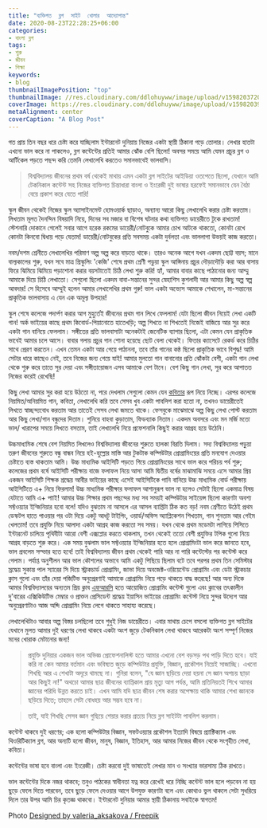 ```yaml
---
title: "ব্যক্তিগত  ব্লগ  সাইট  খোলার  আদ্যোপান্ত"
date: 2020-08-23T22:28:25+06:00
categories:
- বাংলা ব্লগ
tags:
- শুরু
- জীবন
- শিক্ষা
keywords:
- blog
thumbnailImagePosition: "top"
thumbnailImage: //res.cloudinary.com/ddlohuyww/image/upload/v1598203720/images/888_dov7sm.png
coverImage: https://res.cloudinary.com/ddlohuyww/image/upload/v1598203927/images/blur888_nqhspw.png
metaAlignment: center
coverCaption: "A Blog Post"
---
```


<!--more-->

গত প্রায় তিন বছর ধরে চেষ্টা করে যাচ্ছিলাম ইন্টারনেট দুনিয়ায় নিজের একটা স্থায়ী ঠিকানা গড়ে তোলার। লেখার হাতটা এখনো ভাল করে না পাকলেও, ব্লগ কন্টেন্টের প্রতিই আমার ঝোঁক বেশি ছিলো! অবসর সময়ে আমি যেমন প্রচুর ব্লগ ও আর্টিকেল পড়তে পছন্দ করি তেমনি লেখালেখি করতেও সমানভাবেই ভালবাসি। 

> বিশ্ববিদ্যালয় জীবনের প্রথম বর্ষ থেকেই মাথায় এমন একটা ব্লগ সাইটের আইডিয়া ওতপেতে ছিলো, যেখানে আমি টেকনিকাল কন্টেন্ট সহ নিজের ব্যক্তিগত চিন্তাধারা বাংলা ও ইংরেজী দুই ভাষার হরফেই সমানভাবে যেন বৈঠা বেয়ে প্রকাশ করে যেতে পারি! 
>

স্কুল জীবন থেকেই নিজের স্কুল অ্যাসাইনমেন্ট হোমওয়ার্ক ছাড়াও, অন্যান্য আরো কিছু লেখালেখি করার চেষ্টা করতাম। লিখতাম মূলত দৈনন্দিন বিষয়াদি নিয়ে, দিনের সব মজার বা বিশেষ ঘটনার কথা ব্যক্তিগত ডায়েরীতে টুকে রাখতাম! স্টেশনারি দোকানে গেলেই সবার আগে হরেক রকমের ডায়েরী/নোটবুকে আমার চোখ আটকে থাকতো, কোনটা রেখে কোনটা কিনবো দ্বিধায় পড়ে যেতাম! ডায়েরী/নোটবুকের প্রতি সবসময় একটা দুর্বলতা এবং ভাললাগা উভয়ই কাজ করতো। 

নবম/দশম শ্রেনীতে লেখালেখির পরিমাণ অল্প অল্প করে বাড়তে থাকে। তারও অনেক আগে যখন একদম ছোট্ট বয়স; মানে বাল্যকালের শুরু, যখন সবে মাত্র প্রিস্কুলিং 'কেজি' শেষে প্রথম শ্রেণী পড়ুয়া স্কুল আঙ্গিনায় প্রচুর দৌড়াদৌড়ি করা আর বাসায় ফিরে ঝিমিয়ে ঝিমিয়ে পড়াশোনা করার বয়সটাতেই চিঠি লেখা শুরু করি! হ্যাঁ, আমার বাবার কাছে পাঠানোর জন্য আম্মু আমাকে দিয়ে চিঠি লেখাতো। সেগুলো ছিলো একদম বাবা-সন্তানের সুন্দর স্নেহাশিস কুশলাদী আর আমার কিছু অল্প স্বল্প আবদার! সে হিসেবে আম্মুই হলেন আমার লেখালেখির প্রথম গুরু! ভাল একটা অভ্যেস আমাকে শেখালেন, মা-সন্তানের প্রাকৃতিক ভালবাসায় এ যেন এক অমূল্য উপহার! 

স্কুল শেষে কলেজে পদার্পণ করার আগ মুহুর্তেই জীবনের প্রথম গান লিখে ফেললাম! যেটা ছিলো জীবন নিয়েই লেখা একটি গান! অর্ক ভাইয়ের কাছে প্রথম কিবোর্ড-পিয়ানোতে হাতেখড়ি; অল্প শিখতে না শিখতেই নিজেই বাজিয়ে আর সুর করে একটা গান বানিয়ে ফেললাম। সঙ্গীতের প্রতি ভালবাসাটা অনেকটাই জেনেটিক ব্যাপার ছিলো, এটা কেমন যেন প্রাকৃতিক ভাবেই আমার চলে আসে। বাবার গলায় প্রচুর গান শোনা হয়েছে ছোট বেলা থেকেই। ফিতার ক্যাসেটে রেকর্ড করে চিঠির সাথে প্রেরণ করতেন। এখন তেমন একটা আর গেয়ে পাঠাননা, তবে তাঁর গানের কন্ঠ ছিলো প্রাকৃতিক ভাবে বিশুদ্ধ! আমি সেটার ধারে কাছেও নেই, তবে নিজের জন্য গেয়ে যাই! আমার মুলতো গান বানানোর প্রতি ঝোঁকটা বেশী, একটা গান লেখা থেকে শুরু করে তাতে সুর দেয়া এবং সঙ্গীতায়োজন এসব আমাকে বেশ টানে। বেশ কিছু গান লেখা, সুর করে আপাতত নিজের করেই রেখেছি! 

কিছু লেখা আমার সুর করা হয়ে উঠতো না, পরে দেখলাম সেগুলো কেমন যেন [কবিতার](https://www.youtube.com/watch?v=_mPJwZTt2l8) রূপ নিয়ে নিচ্ছে। এরপর কলেজে নিয়মিত/অনিয়মিত গান, কবিতা, লেখালেখি করি তবে সেসব খুব একটা পাবলিশ করা হতো না, তখনও ডায়েরীতেই লিখতে স্বাচ্ছন্দ্যবোধ করতাম আর তাতেই সেসব লেখা জমতে থাকে। ফেসবুকে মাঝেমাঝে অল্প কিছু লেখা পোস্ট করতাম আর কিছু লেখা/গান বন্ধুদের দিতাম। শুনিয়ে বাহবা কুড়াতাম, ফিডব্যাক নিতাম। একদম অবসরে এবং মন মর্জি মতো ভাল/ খারাপের সময়ে লিখতে বসতাম, তাই লেখালেখি নিয়ে প্রফেশনালি কিছুই করার আগ্রহ হয়ে উঠেনি। 

উচ্চমাধ্যমিক শেষে বেশ নিয়মিত লিখলেও বিশ্ববিদ্যালয় জীবনের শুরুতে হালকা বিরতি দিলাম। সদ্য বিশ্ববিদ্যালয় পড়ুয়া তরুণ জীবনের শুরুতে বন্ধু বান্ধব নিয়ে হই-হুল্লোর মাস্তি আর টুকটাক কম্পিউটার প্রোগ্রামিংয়ের প্রতি মনযোগ দেওয়ার চেষ্টাতে ব্যস্ত থাকতাম আমি। উচ্চ মাধ্যমিক আইসিটি পড়তে গিয়ে প্রোগ্রামিংয়ের সাথে ভাল করে পরিচয় পর্ব শুরু; কলেজের প্রথম বর্ষে আইসিটি পরীক্ষায় বাজে ফলাফল নিয়ে আসা আমি দ্বিতীয় বর্ষের মাঝামাঝি সময়ে এসে আমার প্রিয় একজন আইসিটি শিক্ষক শ্রদ্ধেয় আবীর ভাইয়ের কাছে এসেই আইসিটিকে পানি বানিয়ে উচ্চ মাধ্যমিক বোর্ড পরীক্ষায় আইসিটিতে এ+ নিয়ে ফিরলাম! উচ্চ মাধ্যমিক পরীক্ষার ফলাফল আশানুরূপ ভাল না হলেও সেটাই ছিলো একমাত্র বিষয় যেটাতে আমি এ+ পাাই! আমার উচ্চ শিক্ষার প্রথম পছন্দের মধ্য সব সময়ই কম্পিউটার সাইয়েন্স ছিলো কারণটা অবশ্য সফ্টওয়্যার ইন্জিনিয়ার হবো বলে! যদিও বুঝতাম না আসলে এর আসল ব্যাপ্তিটা ঠিক কত বড়! নবম শ্রেণীতে উঠেই প্রথম ডেস্কটপ হাতে পাওয়ার পর ওটা দিয়ে একটু আধটু টাইপিং, ওয়ার্ড/অফিস অ্যাপ্লিকেশন শিখতাম, গান শুনতাম আর গেইম খেলতাম! তবে প্রযুক্তি নিয়ে আলাদা একটা আগ্রহ কাজ করতো সব সময়। যখন থেকে প্রথম মডেমটা লাগিয়ে পিসিতে ইন্টারনেট চালিয়ে পৃথিবীটা আরো বেশী এক্সপ্লোর করতে থাকলাম, তখন থেকেই ততো বেশী প্রযুক্তির টপিক গুলো নিয়ে আগ্রহ বাড়তে শুরু করে। এক সময় বুঝলাম ভাল সফ্টওয়্যার ইন্জিনিয়ার হতে হলে প্রোগ্রামিংটা ভাল করে জানতে হবে, ভাল প্রবলেম সল্ভার হতে হবে! তাই বিশ্ববিদ্যালয় জীবন প্রথম থেকেই পারি আর না পারি কন্টেস্টের পর কন্টেস্ট করে গেলাম। পর্যাপ্ত অনুশীলন আর ভাল কৌশলের অভাবে আমি একটু পিছিয়ে ছিলাম বটে তবে পরপর প্রথম তিন সেমিস্টার স্রদ্ধেয় সুকান্ত পাল স্যারের সি দিয়ে স্ট্রাকচার্ড প্রোগ্রামিং, জাভা দিয়ে অবজেক্ট-ওরিয়েন্টেড প্রোগ্রামিং এবং ডেটা স্ট্রাকচার ক্লাস গুলো এবং তাঁর দেয়া পজিটিভ অনুপ্রেরণাই আমাকে প্রোগ্রামিং নিয়ে পড়ে থাকতে বাদ্ধ করেছে! আর অন্য দিকে আমার বিশ্ববিদ্যালয়ের অন্যতম প্রিয় ক্লাব [এফআরসি](http://frcustc.org/) হতে আয়োজিত প্রোগ্রামিং কন্টেস্ট গুলো এবং ক্লাবের তৎকালীন দু'বারের এক্সিকিউটিভ মেম্বার ও প্রাক্তন প্রেসিডেন্ট শ্রদ্ধেয় ইয়াসিন ভাইয়ের প্রোগ্রামিং কন্টেস্ট নিয়ে সুন্দর উদ্যেগ আর অনুপ্রেরণাটাও আজ অব্দি প্রোগ্রামিং নিয়ে লেগে থাকতে সাহায্য করেছে। 

লেখালেখিটাও আবার অল্প বিস্তর চলছিলো তবে শুধুই নিজ ডায়েরীতে। এবার মাথায় চেপে বসলো ব্যক্তিগত ব্লগ সাইটের যেখানে মুলত আমার দুই ধরণের লেখা থাকবে একটা অংশ জুড়ে টেকনিকাল লেখা থাকবে আরেকটা অংশ সম্পূর্ণ নিজের মনের খোরাক মেটানোর জন্য! 

> প্রযুক্তি দুনিয়ার একজন ভাল অভিজ্ঞ প্রোফেশনালিস্ট হতে আমার এখনো বেশ বড়সড় পথ পাড়ি দিতে হবে। যাই করি না কেন আমার বর্তমান এবং ভবিষ্যত জুড়ে কম্পিউটার প্রযুক্তি, বিজ্ঞান, প্রকৌশল নিয়েই সাজাচ্ছি। এখনো শিখছি আর এ শেখাটা অদূরে থামছে না। গুনিরা বলেন, "যে জ্ঞান ছড়িয়ে দেয়া হয়না সে জ্ঞান অপচয় ছাড়া আর কিছুই না!" অথচো আমার ছাত্র জীবনের ব্যাপ্তিকাল প্রায় মৃত্যু আগ পর্যন্ত, আমি প্রতিনিয়তই শিখে আমার জ্ঞানের পরিধি উন্নত করতে চাই। এখন আমি যদি ছাত্র জীবন শেষ করার অপেক্ষায় থাকি আমার শেখা জ্ঞানকে ছড়িয়ে দিতে; তাহলে সেটা বোধহয় আর সম্ভব হবে না। 
>

> তাই, যাই শিখছি সেসব জ্ঞান গুছিয়ে শেয়ার করার প্রত্যয় নিয়ে ব্লগ সাইটটা পাবলিশ করলাম। 
>

কন্টেন্ট থাকবে দুই ধরণের; এক হলো কম্পিউটার বিজ্ঞান, সফটওয়্যার প্রকৌশল ইত্যাদি বিষয়ে প্র্যাক্টিক্যাল এবং থিওরিটিক্যাল ব্লগ, আর অন্যটি হলো জীবন, মানুষ, বিজ্ঞান, ইতিহাস, আর আমার নিজের জীবন থেকে সংগৃহীত লেখা, কবিতা। 

কন্টেন্টের ভাষা হবে বাংলা এবং ইংরেজী। চেষ্টা করবো দুই ভাষাতেই লেখার মান ও সংখ্যার ভারসাম্য ঠিক রাখতে।

ভাল কন্টেন্টের দিকে নজর থাকবে; তবুও পাঠকের স্বাধীনতা যত্ন করে রেখেই ধরে নিচ্ছি কন্টেন্ট ভাল হলে পড়বেন না হয় ছুড়ে ফেলে দিতে পারবেন, তবে ছুড়ে ফেলে দেওয়ার আগে উপযুক্ত কারণটা বলে এবং কোথাও ভুল থাকলে সেটা সুধরিয়ে দিলে তার উপর আমি চির কৃতজ্ঞ থাকবো। ইন্টারনেট দুনিয়ার আমার স্থায়ী ঠিকানায় সবাইকে স্বাগতম! 





Photo [Designed by valeria_aksakova / Freepik](https://www.freepik.com/)